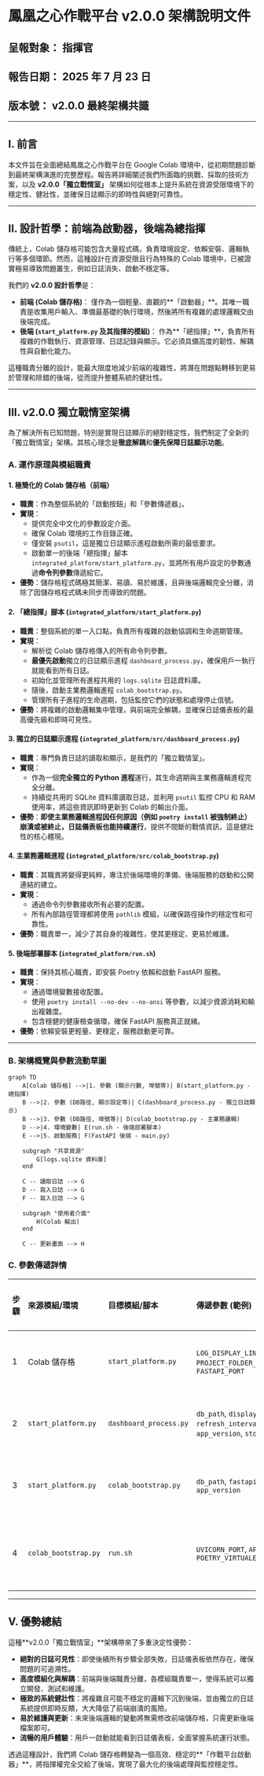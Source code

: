 # 鳳凰之心作戰平台 v2.0.0 架構說明文件

## 呈報對象： 指揮官
## 報告日期： 2025 年 7 月 23 日
## 版本號： v2.0.0 最終架構共識

---

## I. 前言

本文件旨在全面總結鳳凰之心作戰平台在 Google Colab 環境中，從初期問題診斷到最終架構演進的完整歷程。報告將詳細闡述我們所面臨的挑戰、採取的技術方案，以及 **v2.0.0「獨立戰情室」** 架構如何從根本上提升系統在資源受限環境下的穩定性、健壯性，並確保日誌顯示的即時性與絕對可靠性。

---

## II. 設計哲學：前端為啟動器，後端為總指揮

傳統上，Colab 儲存格可能包含大量程式碼，負責環境設定、依賴安裝、邏輯執行等多個環節。然而，這種設計在資源受限且行為特殊的 Colab 環境中，已被證實極易導致問題叢生，例如日誌消失、啟動不穩定等。

我們的 **v2.0.0 設計哲學**是：

-   **前端 (Colab 儲存格)**： 僅作為一個輕量、直觀的**「啟動器」**。其唯一職責是收集用戶輸入、準備最基礎的執行環境，然後將所有複雜的處理邏輯交由後端完成。
-   **後端 (`start_platform.py` 及其指揮的模組)**： 作為**「總指揮」**，負責所有複雜的作戰執行、資源管理、日誌記錄與顯示。它必須具備高度的韌性、解耦性與自動化能力。

這種職責分離的設計，能最大限度地減少前端的複雜性，將潛在問題點轉移到更易於管理和除錯的後端，從而提升整體系統的健壯性。

---

## III. v2.0.0 獨立戰情室架構

為了解決所有已知問題，特別是實現日誌顯示的絕對穩定性，我們制定了全新的「獨立戰情室」架構。其核心理念是**徹底解耦**和**優先保障日誌顯示功能**。

### A. 運作原理與模組職責

#### 1. 極簡化的 Colab 儲存格（前端）

-   **職責**：作為整個系統的「啟動按鈕」和「參數傳遞器」。
-   **實現**：
    -   提供完全中文化的參數設定介面。
    -   確保 Colab 環境的工作目錄正確。
    -   僅安裝 `psutil`，這是獨立日誌顯示進程啟動所需的最低要求。
    -   啟動單一的後端「總指揮」腳本 `integrated_platform/start_platform.py`，並將所有用戶設定的參數通過**命令列參數**傳遞給它。
-   **優勢**：儲存格程式碼極其簡潔、易讀、易於維護，且與後端邏輯完全分離，消除了因儲存格程式碼未同步而導致的問題。

#### 2. 「總指揮」腳本 (`integrated_platform/start_platform.py`)

-   **職責**：整個系統的單一入口點，負責所有複雜的啟動協調和生命週期管理。
-   **實現**：
    -   解析從 Colab 儲存格傳入的所有命令列參數。
    -   **最優先啟動**獨立的日誌顯示進程 `dashboard_process.py`，確保用戶一執行就能看到所有日誌。
    -   初始化並管理所有進程共用的 `logs.sqlite` 日誌資料庫。
    -   隨後，啟動主業務邏輯進程 `colab_bootstrap.py`。
    -   管理所有子進程的生命週期，包括監控它們的狀態和處理停止信號。
-   **優勢**：將複雜的啟動邏輯集中管理，與前端完全解耦，並確保日誌儀表板的最高優先級和即時可見性。

#### 3. 獨立的日誌顯示進程 (`integrated_platform/src/dashboard_process.py`)

-   **職責**：專門負責日誌的讀取和顯示，是我們的「獨立戰情室」。
-   **實現**：
    -   作為一個**完全獨立的 Python 進程**運行，其生命週期與主業務邏輯進程完全分離。
    -   持續從共用的 SQLite 資料庫讀取日誌，並利用 `psutil` 監控 CPU 和 RAM 使用率，將這些資訊即時更新到 Colab 的輸出介面。
-   **優勢**：**即使主業務邏輯進程因任何原因（例如 `poetry install` 被強制終止）崩潰或被終止，日誌儀表板也能持續運行**，提供不間斷的戰情資訊，這是健壯性的核心體現。

#### 4. 主業務邏輯進程 (`integrated_platform/src/colab_bootstrap.py`)

-   **職責**：其職責將變得更純粹，專注於後端環境的準備、後端服務的啟動和公開連結的建立。
-   **實現**：
    -   通過命令列參數接收所有必要的配置。
    -   所有內部路徑管理都將使用 `pathlib` 模組，以確保路徑操作的穩定性和可靠性。
-   **優勢**：職責單一，減少了其自身的複雜性，使其更穩定、更易於維護。

#### 5. 後端部署腳本 (`integrated_platform/run.sh`)

-   **職責**：保持其核心職責，即安裝 Poetry 依賴和啟動 FastAPI 服務。
-   **實現**：
    -   通過環境變數接收配置。
    -   使用 `poetry install --no-dev --no-ansi` 等參數，以減少資源消耗和輸出複雜度。
    -   包含穩健的健康檢查循環，確保 FastAPI 服務真正就緒。
-   **優勢**：依賴安裝更輕量、更穩定，服務啟動更可靠。

---

### B. 架構概覽與參數流動草圖

```mermaid
graph TD
    A[Colab 儲存格] -->|1. 參數 (顯示行數, 埠號等)| B(start_platform.py - 總指揮)
    B -->|2. 參數 (DB路徑, 顯示設定等)| C(dashboard_process.py - 獨立日誌顯示)
    B -->|3. 參數 (DB路徑, 埠號等)| D(colab_bootstrap.py - 主業務邏輯)
    D -->|4. 環境變數| E(run.sh - 後端部署腳本)
    E -->|5. 啟動服務| F(FastAPI 後端 - main.py)

    subgraph "共享資源"
        G[logs.sqlite 資料庫]
    end

    C -- 讀取日誌 --> G
    D -- 寫入日誌 --> G
    F -- 寫入日誌 --> G

    subgraph "使用者介面"
        H(Colab 輸出)
    end

    C -- 更新畫面 --> H
```

### C. 參數傳遞詳情

| 步驟 | 來源模組/環境 | 目標模組/腳本      | 傳遞參數 (範例)                                               | 傳遞方式     | 說明                                                                                             |
| :--- | :-------------- | :----------------- | :------------------------------------------------------------ | :----------- | :----------------------------------------------------------------------------------------------- |
| 1    | Colab 儲存格    | `start_platform.py`  | `LOG_DISPLAY_LINES`, `PROJECT_FOLDER_NAME`, `FASTAPI_PORT`      | 命令列參數 | Colab 儲存格通過 `subprocess.Popen` 啟動總指揮時，將用戶設定作為命令列引數傳遞。            |
| 2    | `start_platform.py` | `dashboard_process.py` | `db_path`, `display_lines`, `refresh_interval`, `app_version`, `stop_file` | 命令列參數 | 總指揮啟動獨立日誌進程時，傳遞顯示相關參數，並指定一個用於停止的信號檔案。              |
| 3    | `start_platform.py` | `colab_bootstrap.py` | `db_path`, `fastapi_port`, `app_version`                        | 命令列參數 | 總指揮啟動主業務邏輯進程時，傳遞日誌資料庫路徑和 FastAPI 相關參數。                       |
| 4    | `colab_bootstrap.py` | `run.sh`           | `UVICORN_PORT`, `APP_VERSION`, `POETRY_VIRTUALENVS_CREATE`      | 環境變數     | 主業務邏輯在執行 `run.sh` 子程序時，設定這些環境變數，`run.sh` 腳本會讀取它們來配置其行為。 |

---

## V. 優勢總結

這種**v2.0.0「獨立戰情室」**架構帶來了多重決定性優勢：

-   **絕對的日誌可見性**：即使後續所有步驟全部失敗，日誌儀表板依然存在，確保問題的可追溯性。
-   **高度模組化與解耦**：前端與後端職責分離，各模組職責單一，使得系統可以獨立開發、測試和維護。
-   **極致的系統健壯性**：將複雜且可能不穩定的邏輯下沉到後端，並由獨立的日誌系統提供即時反饋，大大降低了前端崩潰的風險。
-   **易於維護與更新**：未來後端邏輯的變動將無需修改前端儲存格，只需更新後端檔案即可。
-   **流暢的用戶體驗**：用戶一啟動就能看到日誌儀表板，全面掌握系統運行狀態。

透過這種設計，我們將 Colab 儲存格轉變為一個高效、穩定的**「作戰平台啟動器」**，將指揮權完全交給了後端，實現了最大化的後端處理與監控穩定性。
